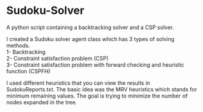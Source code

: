 # Sudoku-Solver
A python script containing a backtracking solver and a CSP solver.

I created a Sudoku solver agent class which has 3 types of solving methods.  
1- Backtracking  
2- Constraint satisfaction problem (CSP)  
3- Constraint satisfaction problem with forward checking and heuristic function (CSPFH)  

I used different heuristics that you can view the results in SudokuReports.txt. The basic idea was the MRV heuristics which stands for minimum remaining values.
The goal is trying to minimize the number of nodes expanded in the tree. 
